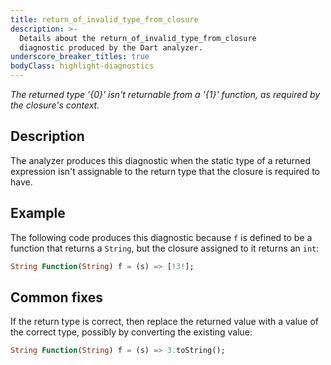 ```yaml
---
title: return_of_invalid_type_from_closure
description: >-
  Details about the return_of_invalid_type_from_closure
  diagnostic produced by the Dart analyzer.
underscore_breaker_titles: true
bodyClass: highlight-diagnostics
---
```


_The returned type '{0}' isn't returnable from a '{1}' function, as required by
the closure's context._

## Description

The analyzer produces this diagnostic when the static type of a returned
expression isn't assignable to the return type that the closure is required
to have.

## Example

The following code produces this diagnostic because `f` is defined to be a
function that returns a `String`, but the closure assigned to it returns an
`int`:

```dart
String Function(String) f = (s) => [!3!];
```

## Common fixes

If the return type is correct, then replace the returned value with a value
of the correct type, possibly by converting the existing value:

```dart
String Function(String) f = (s) => 3.toString();
```
